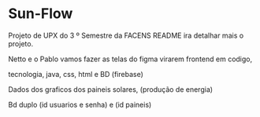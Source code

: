 # Sun-Flow
Projeto de UPX do 3 º Semestre da FACENS README ira detalhar mais o projeto.

Netto e o Pablo vamos fazer as telas do figma virarem frontend em codigo,  

tecnologia, java, css, html e BD (firebase)

Dados dos graficos dos paineis solares, (produção de energia)

Bd duplo (id usuarios e senha) e (id paineis)
